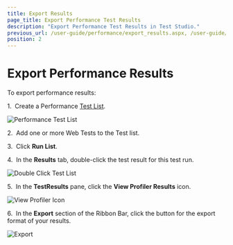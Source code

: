 ```yaml
---
title: Export Results
page_title: Export Performance Test Results
description: "Export Performance Test Results in Test Studio."
previous_url: /user-guide/performance/export_results.aspx, /user-guide/performance/export_results
position: 2
---
```


# Export Performance Results

To export performance results:

1.&nbsp; Create a Performance <a href="/getting-started/test-execution/test-lists-standalone" target="_blank">Test List</a>.

![Performance Test List][1]

2.&nbsp; Add one or more Web Tests to the Test list.

3.&nbsp; Click **Run List**.

4.&nbsp; In the **Results** tab, double-click the test result for this test run.

![Double Click Test List][2]

5.&nbsp; In the **TestResults** pane, click the **View Profiler Results** icon.

![View Profiler Icon][3]

6.&nbsp; In the **Export** section of the Ribbon Bar, click the button for the export format of your results.

![Export][4]

[1]: /img/features/testing-types/performance-testing/export-results/fig1.png
[2]: /img/features/testing-types/performance-testing/export-results/fig2.png
[3]: /img/features/testing-types/performance-testing/export-results/fig3.png
[4]: /img/features/testing-types/performance-testing/export-results/fig4.png

